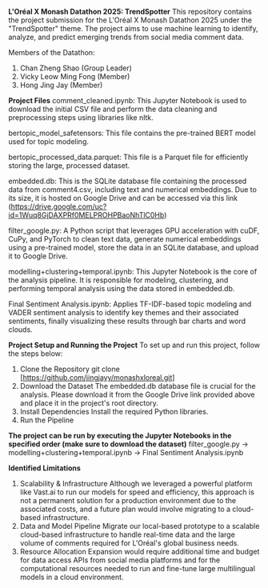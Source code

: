 **L'Oréal X Monash Datathon 2025: TrendSpotter**
This repository contains the project submission for the L'Oréal X Monash Datathon 2025 under the "TrendSpotter" theme. The project aims to use machine learning to identify, analyze, and predict emerging trends from social media comment data.

Members of the Datathon:
1. Chan Zheng Shao (Group Leader)
2. Vicky Leow Ming Fong (Member)
3. Hong Jing Jay (Member)

**Project Files**
comment_cleaned.ipynb: This Jupyter Notebook is used to download the initial CSV file and perform the data cleaning and preprocessing steps using libraries like nltk.

bertopic_model_safetensors: This file contains the pre-trained BERT model used for topic modeling.

bertopic_processed_data.parquet: This file is a Parquet file for efficiently storing the large, processed dataset.

embedded.db: This is the SQLite database file containing the processed data from comment4.csv, including text and numerical embeddings. Due to its size, it is hosted on Google Drive and can be accessed via this link (https://drive.google.com/uc?id=1Wuq8GjDAXPRf0MELPROHPBaoNhTlC0Hb)

filter_google.py: A Python script that leverages GPU acceleration with cuDF, CuPy, and PyTorch to clean text data, generate numerical embeddings using a pre-trained model, store the data in an SQLite database, and upload it to Google Drive.

modelling+clustering+temporal.ipynb: This Jupyter Notebook is the core of the analysis pipeline. It is responsible for modeling, clustering, and performing temporal analysis using the data stored in embedded.db.

Final Sentiment Analysis.ipynb: Applies TF-IDF-based topic modeling and VADER sentiment analysis to identify key themes and their associated sentiments, finally visualizing these results through bar charts and word clouds.

**Project Setup and Running the Project**
To set up and run this project, follow the steps below:

1. Clone the Repository
git clone [https://github.com/jingjayy/monashxloreal.git]
2. Download the Dataset
The embedded.db database file is crucial for the analysis. Please download it from the Google Drive link provided above and place it in the project's root directory.
3. Install Dependencies
Install the required Python libraries.
4. Run the Pipeline

**The project can be run by executing the Jupyter Notebooks in the specified order (make sure to download the dataset)**
filter_google.py -> modelling+clustering+temporal.ipynb -> Final Sentiment Analysis.ipynb

**Identified Limitations**
1. Scalability & Infrastructure
 Although we leveraged a powerful platform like Vast.ai to run our models for speed and efficiency, this approach is not a permanent solution for a production environment due to the associated costs, and a future plan would involve migrating to a cloud-based infrastructure.
2. Data and Model Pipeline
 Migrate our local-based prototype to a scalable cloud-based infrastructure to handle real-time data and the large volume of comments required for L'Oréal's global business needs.
3. Resource Allocation
 Expansion would require additional time and budget for data access APIs from social media platforms and for the computational resources needed to run and fine-tune large multilingual models in a cloud environment.